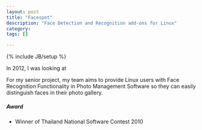 ```yaml
---
layout: post
title: "Facespot"
description: "Face Detection and Recognition add-ons for Linux"
category: 
tags: []

---
```

{% include JB/setup %}

In 2012, I was looking at 

For my senior project, my team aims to provide Linux users with Face Recognition Functionality in Photo Management Software so they can easily distinguish faces in their photo gallery.

##### Award

* Winner of Thailand National Software Contest 2010
